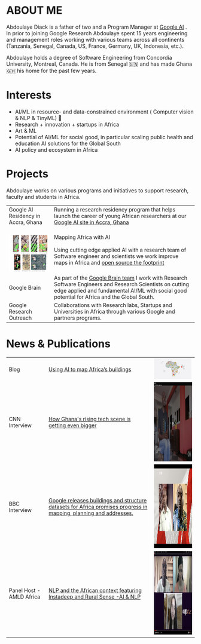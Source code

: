 # ABOUT ME

Abdoulaye Diack is a father of two and a Program Manager at [Google AI](https://ai.google/) .  
In prior to joining Google Research Abdoulaye spent 15 years engineering and management roles working with various teams across all continents (Tanzania, Senegal, Canada, US, France, Germany, UK, Indonesia, etc.). 

Abdoulaye holds a degree of Software Engineering from Concordia University, Montreal, Canada. He is from Senegal :senegal: and has made Ghana :ghana: his home for the past few years. 

# Interests

 - AI/ML  in resource- and data-constrained environment ( Computer vision & NLP & TinyML) 🤖
 - Research + innovation + startups in Africa
 - Art & ML
 - Potential of AI/ML for social good, in particular scaling public health and education AI solutions for the Global South
 - AI policy and ecosystem in Africa 

# Projects


Abdoulaye works on various programs and initiatives to support research, faculty and students in Africa.

|  |  |
|--|--|
| Google AI Residency in Accra, Ghana |Running a research residency program that helps launch the career of young African researchers at our [Google AI site in Accra, Ghana ](https://research.google/locations/accra/) |
|<br><a href="https://arxiv.org/pdf/2107.12283.pdf"><img src="/mmeka_paper_shot.jpg" width="130" height="102"/></a>|Mapping Africa with AI <br><br>Using cutting edge applied AI with a research team of Software engineer and scientists we work improve maps in Africa and [open source the footprint](https://sites.research.google/open-buildings/) |
|Google Brain | As part of the [Google Brain team](https://research.google/teams/brain/) I work with Research Software Engineers and Research Scientists on cutting edge applied and fundamental AI/ML with social good potential for Africa and the Global South. |
|Google Research Outreach| Collaborations with Research labs, Startups and Universities in Africa through various Google and partners programs. 


# News & Publications



|  |  | |
|--|--|--|
| Blog | [Using AI to map Africa’s buildings](https://blog.google/around-the-globe/google-africa/using-ai-to-map-africas-buildings/) |<img src="/Open-Buildings_V2b_2096x11.max-1000x1000.jpg" width="100" height="56"/>
| CNN Interview |  [How Ghana's rising tech scene is getting even bigger](https://edition.cnn.com/videos/business/2021/10/15/marketplace-africa-ghana-tech-google-uber-meqasa-spc.cnn)  | <img src="/Abdou_cnn.jpg" width="357" height="212"/>
| BBC Interview |  [Google releases buildings and structure datasets for Africa promises progress in mapping, planning and addresses.](https://www.bbc.co.uk/programmes/p09qnk4d)  | <img src="/abdou_bbc.jpg" width="358" height="224"/>
| Panel Host - AMLD Africa |[NLP and the African context featuring Instadeep and Rural Sense -AI & NLP](https://www.youtube.com/watch?v=MXCbp5t_q_Q&list=PLyyHDYyFFpkBSUmX-iv7JLgeNJHvRIt4M&index=17)  | <img src="/abdou_amld.jpg" width="358" height="224"/>|




